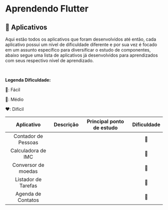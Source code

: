 <h1 class="center">Aprendendo Flutter</h1>

<h2>📱 Aplicativos</h2>
<p>Aqui estão todos os aplicativos que foram desenvolvidos até então, cada aplicativo possui um nível de dificuldade diferente e por sua vez é focado em um assunto específico para diversificar o estudo de componentes, abaixo segue uma lista de aplicativos já desenvolvidos para aprendizados com seus respectivo nível de aprendizado.</p><br>

<p><b>Legenda Dificuldade:</b></p>
<p>💚: Fácil<br></p>
<p>💛: Médio<br></p>
<p>❤️: Difícil</p>

<table>
  <thead>
    <tr>
      <th>
        Aplicativo
      </th>
      <th>
        Descrição
      </th>
      <th>
        Principal ponto de estudo
      </th>
      <th>
        Dificuldade
      </th>      
    </tr>         
  </thead>
  <tbody>
    <tr>
      <td align="center">
        Contador de Pessoas
      </td>
      <td>
      </td>
      <td>
      </td>
      <td align="center">
        💚
      </td>     
    </tr>
    <tr>
      <td align="center">
        Calculadora de IMC
      </td>
      <td>				
      </td>
      <td>
      </td>
      <td align="center">
        💚
      </td>      
    </tr>
    <tr>
      <td align="center">
        Conversor de moedas
      </td>
      <td>
      </td>
      <td>
      </td>
      <td align="center">
        💚
      </td>         
    </tr>
    <tr>
       <td align="center">
        Listador de Tarefas
      </td>
      <td>
      </td>
      <td>
      </td>
      <td align="center">
        💛
      </td>
    </tr>
    <tr>
      <td align="center">
        Agenda de Contatos
      </td>
      <td/>
      <td/>      
      <td align="center">
        💛
      </td>
    </tr>
  </tbody>
</table>
